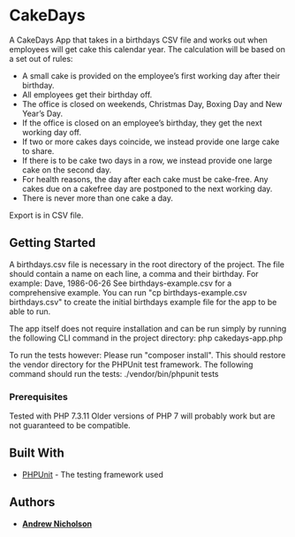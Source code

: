 # CakeDays

A CakeDays App that takes in a birthdays CSV file and works out 
	when employees will get cake this calendar year.
The calculation will be based on a set out of rules:

- A small cake is provided on the employee’s first 
	working day after their birthday.
- All employees get their birthday off.
- The office is closed on weekends, Christmas Day, 
	Boxing Day and New Year’s Day.
- If the office is closed on an employee’s birthday, 
	they get the next working day off.
- If two or more cakes days coincide, we instead provide 
	one large cake to share.
- If there is to be cake two days in a row, we instead provide 
	one large cake on the second day.
- For health reasons, the day after each cake must be cake-free. 
	Any cakes due on a cakefree day are postponed to the 
	next working day.
- There is never more than one cake a day.

Export is in CSV file.

## Getting Started

A birthdays.csv file is necessary in the root directory of the project. 
The file should contain a name on each line, a comma and their birthday. 
For example: Dave, 1986-06-26
See birthdays-example.csv for a comprehensive example.
You can run "cp birthdays-example.csv birthdays.csv" to create the initial 
	birthdays example file for the app to be able to run.

The app itself does not require installation and can be run simply 
	by running the following CLI command in the project directory:
php cakedays-app.php

To run the tests however:
Please run "composer install". 
This should restore the vendor directory for the PHPUnit test framework.
The following command should run the tests:
./vendor/bin/phpunit tests

### Prerequisites

Tested with PHP 7.3.11
Older versions of PHP 7 will probably work but are not guaranteed to be compatible.

## Built With

* [PHPUnit](https://phpunit.de/) - The testing framework used

## Authors

* **[Andrew Nicholson](https://github.com/agdnicholson)**
